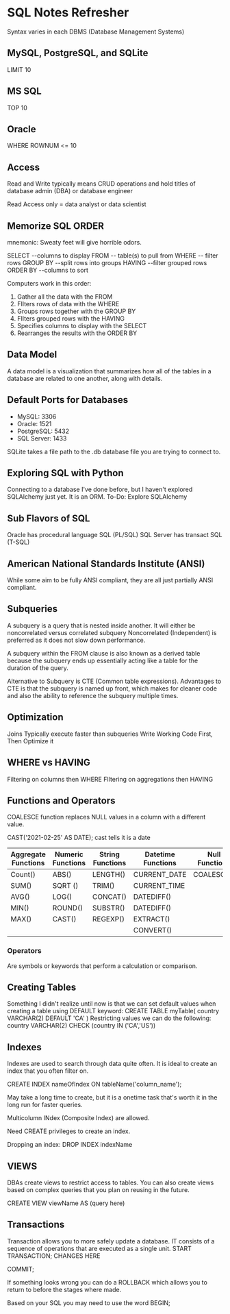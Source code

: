 # SQL Notes Refresher

Syntax varies in each DBMS (Database Management Systems)

## MySQL, PostgreSQL, and SQLite

LIMIT 10

## MS SQL
TOP 10

## Oracle
WHERE ROWNUM <= 10

## Access
Read and Write typically means CRUD operations and hold titles of database admin (DBA) or database engineer

Read Access only = data analyst or data scientist

## Memorize SQL ORDER
mnemonic: Sweaty feet will give horrible odors.

SELECT --columns to display
FROM -- table(s) to pull from
WHERE -- filter rows
GROUP BY --split rows into groups
HAVING --filter grouped rows
ORDER BY --columns to sort

Computers work in this order: 
1. Gather all the data with the FROM
2. FIlters rows of data with the WHERE
3. Groups rows together with the GROUP BY
4. FIlters grouped rows with the HAVING
5. Specifies columns to display with the SELECT
6. Rearranges the results with the ORDER BY

## Data Model
A data model is a visualization that summarizes how all of the tables in a database are related to one another, along with details.

## Default Ports for Databases 
* MySQL: 3306
* Oracle: 1521
* PostgreSQL: 5432
* SQL Server: 1433

SQLite takes a file path to the .db database file you are trying to connect to.

## Exploring SQL with Python
Connecting to a database I've done before, but I haven't explored SQLAlchemy just yet. It is an ORM. 
To-Do: Explore SQLAlchemy

## Sub Flavors of SQL 
Oracle has procedural language SQL (PL/SQL)
SQL Server has transact SQL (T-SQL)

## American National Standards Institute (ANSI)
While some aim to be fully ANSI compliant, they are all just partially ANSI compliant.

## Subqueries 
A subquery is a query that is nested inside another. 
It will either be noncorrelated versus correlated subquery
Noncorrelated (Independent) is preferred as it does not slow down performance.

A subquery within the FROM clause is also known as a derived table because the subquery ends up essentially acting like a table for the duration of the query.

Alternative to Subquery is CTE (Common table expressions).
Advantages to CTE is that the subquery is named up front, which makes for cleaner code and also the ability to reference the subquery multiple times.

## Optimization
Joins Typically execute faster than subqueries
Write Working Code First, Then Optimize it

## WHERE vs HAVING
Filtering on columns then WHERE
FIltering on aggregations then HAVING

## Functions and Operators
COALESCE function replaces NULL values in a column with a different value.

CAST('2021-02-25' AS DATE); cast tells it is a date

| Aggregate Functions | Numeric Functions | String Functions | Datetime Functions | Null Functions
|---|---|---|---|---|
| Count() | ABS() | LENGTH() | CURRENT_DATE | COALESCE() |
| SUM() | SQRT () | TRIM() | CURRENT_TIME | | 
| AVG() | LOG() | CONCAT() | DATEDIFF() | | 
| MIN() | ROUND() | SUBSTR() | DATEDIFF() | | 
| MAX() | CAST() | REGEXP() | EXTRACT() | |
| | | | CONVERT() | |

### Operators 
Are symbols or keywords that perform a calculation or comparison.

## Creating Tables 
Something I didn't realize until now is that we can set default values when creating a table using DEFAULT keyword:
CREATE TABLE myTable(
    country VARCHAR(2) DEFAULT 'CA'
)
Restricting values we can do the following: 
country VARCHAR(2) CHECK (country IN ('CA','US'))

## Indexes 
Indexes are used to search through data quite often. 
It is ideal to create an index that you often filter on. 

CREATE INDEX nameOfIndex ON tableName('column_name');

May take a long time to create, but it is a onetime task that's worth it in the long run for faster queries.

Multicolumn INdex (Composite Index) are allowed.

Need CREATE privileges to create an index.

Dropping an index: 
DROP INDEX indexName

## VIEWS
DBAs create views to restrict access to tables. 
You can also create views based on complex queries that you plan on reusing in the future. 

CREATE VIEW viewName AS (query here)

## Transactions
Transaction allows you to more safely update a database. IT consists of a sequence of operations that are executed as a single unit.
START TRANSACTION;
CHANGES HERE

COMMIT;

If something looks wrong you can do a ROLLBACK which allows you to return to before the stages where made.

Based on your SQL you may need to use the word BEGIN;









